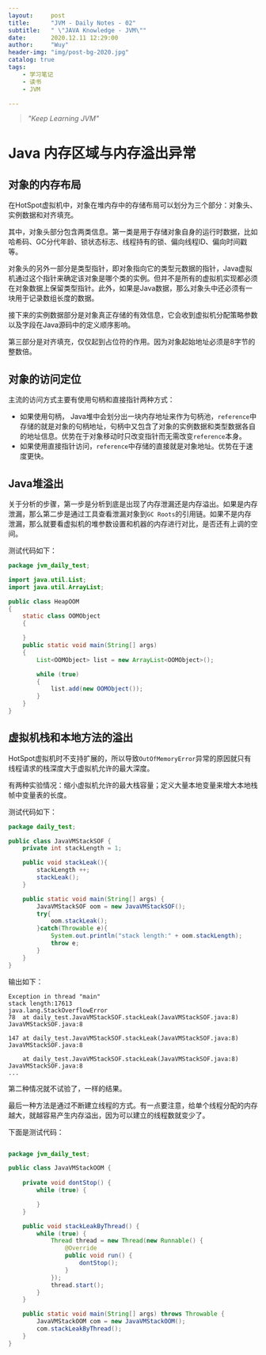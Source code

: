 ```yaml
---
layout:     post
title:      "JVM - Daily Notes - 02"
subtitle:   " \"JAVA Knowledge - JVM\""
date:       2020.12.11 12:29:00
author:     "Wuy"
header-img: "img/post-bg-2020.jpg"
catalog: true
tags:
    - 学习笔记
    - 读书
    - JVM

---
```


> *"Keep Learning JVM"*

# Java 内存区域与内存溢出异常

## 对象的内存布局

在HotSpot虚拟机中，对象在堆内存中的存储布局可以划分为三个部分：对象头、实例数据和对齐填充。

其中，对象头部分包含两类信息。第一类是用于存储对象自身的运行时数据，比如哈希码、GC分代年龄、锁状态标志、线程持有的锁、偏向线程ID、偏向时间戳等。

对象头的另外一部分是类型指针，即对象指向它的类型元数据的指针，Java虚拟机通过这个指针来确定该对象是哪个类的实例。但并不是所有的虚拟机实现都必须在对象数据上保留类型指针。此外，如果是Java数据，那么对象头中还必须有一块用于记录数组长度的数据。

接下来的实例数据部分是对象真正存储的有效信息，它会收到虚拟机分配策略参数以及字段在Java源码中的定义顺序影响。

第三部分是对齐填充，仅仅起到占位符的作用。因为对象起始地址必须是8字节的整数倍。

## 对象的访问定位

主流的访问方式主要有使用句柄和直接指针两种方式：
- 如果使用句柄， Java堆中会划分出一块内存地址来作为句柄池，`reference`中存储的就是对象的句柄地址，句柄中又包含了对象的实例数据和类型数据各自的地址信息。优势在于对象移动时只改变指针而无需改变`reference`本身。
- 如果使用直接指针访问，`reference`中存储的直接就是对象地址。优势在于速度更快。

## Java堆溢出

关于分析的步骤，第一步是分析到底是出现了内存泄漏还是内存溢出。如果是内存泄漏，那么第二步是通过工具查看泄漏对象到`GC Roots`的引用链。如果不是内存泄漏，那么就要看虚拟机的堆参数设置和机器的内存进行对比，是否还有上调的空间。

测试代码如下：

```java
package jvm_daily_test;

import java.util.List;
import java.util.ArrayList;

public class HeapOOM
{
    static class OOMObject
    {

    }
    public static void main(String[] args) 
    {
        List<OOMObject> list = new ArrayList<OOMObject>();

        while (true)
        {
            list.add(new OOMObject());
        }
    }
}

```

## 虚拟机栈和本地方法的溢出

HotSpot虚拟机时不支持扩展的，所以导致`OutOfMemoryError`异常的原因就只有线程请求的栈深度大于虚拟机允许的最大深度。

有两种实验情况：缩小虚拟机允许的最大栈容量；定义大量本地变量来增大本地栈帧中变量表的长度。

测试代码如下：

```java
package daily_test;

public class JavaVMStackSOF {
    private int stackLength = 1;

    public void stackLeak(){
        stackLength ++;
        stackLeak();
    }

    public static void main(String[] args) {
        JavaVMStackSOF oom = new JavaVMStackSOF();
        try{
            oom.stackLeak();
        }catch(Throwable e){
            System.out.println("stack length:" + oom.stackLength);
            throw e;
        }
    }
}
```
输出如下：

```
Exception in thread "main" 
stack length:17613
java.lang.StackOverflowError
78  at daily_test.JavaVMStackSOF.stackLeak(JavaVMStackSOF.java:8)   JavaVMStackSOF.java:8
                                                                    
147 at daily_test.JavaVMStackSOF.stackLeak(JavaVMStackSOF.java:8)   JavaVMStackSOF.java:8

	at daily_test.JavaVMStackSOF.stackLeak(JavaVMStackSOF.java:8)   JavaVMStackSOF.java:8
...

```

第二种情况就不试验了，一样的结果。

最后一种方法是通过不断建立线程的方式。有一点要注意，给单个线程分配的内存越大，就越容易产生内存溢出，因为可以建立的线程数就变少了。

下面是测试代码：

```java

package jvm_daily_test;

public class JavaVMStackOOM {
    
    private void dontStop() {
        while (true) {

        }
    }

    public void stackLeakByThread() {
        while (true) {
            Thread thread = new Thread(new Runnable() {
                @Override
                public void run() {
                    dontStop();
                }
            });
            thread.start();
        }
    }

    public static void main(String[] args) throws Throwable {
        JavaVMStackOOM com = new JavaVMStackOOM();
        com.stackLeakByThread();
    }
}
```

